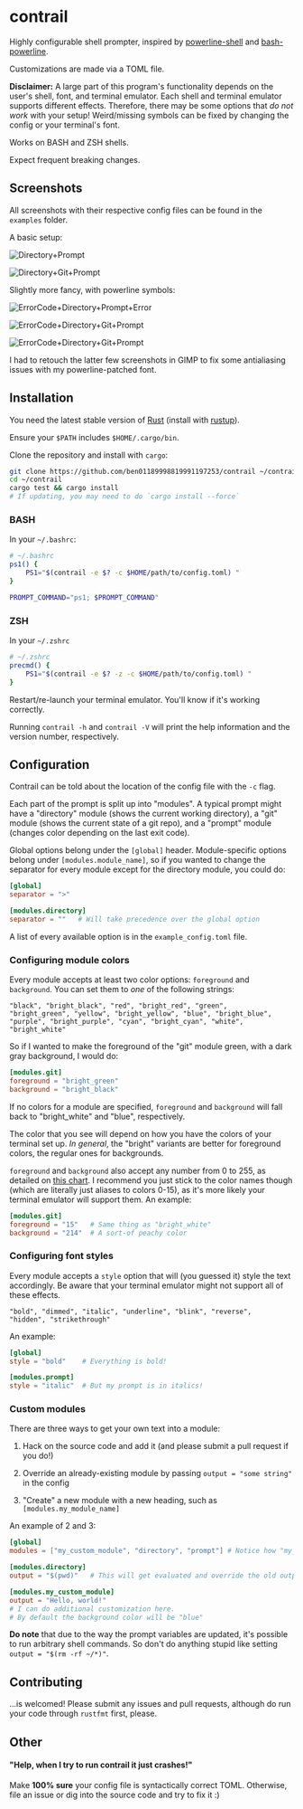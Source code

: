 # contrail

Highly configurable shell prompter, inspired
by [powerline-shell](https://github.com/banga/powerline-shell)
and [bash-powerline](https://github.com/riobard/bash-powerline).

Customizations are made via a TOML file.

**Disclaimer:** A large part of this program's functionality depends
on the user's shell, font, and terminal emulator. Each shell and
terminal emulator supports different effects. Therefore, there may be
some options that *do not work* with your setup! Weird/missing symbols
can be fixed by changing the config or your terminal's font.

Works on BASH and ZSH shells.

Expect frequent breaking changes.

## Screenshots

All screenshots with their respective config files can be found in the
`examples` folder.

A basic setup:

![Directory+Prompt](examples/basic0.png)

![Directory+Git+Prompt](examples/basic1.png)

Slightly more fancy, with powerline symbols:

![ErrorCode+Directory+Prompt+Error](examples/fancy0.png)

![ErrorCode+Directory+Git+Prompt](examples/fancy1.png)

![ErrorCode+Directory+Git+Prompt](examples/fancy2.png)

I had to retouch the latter few screenshots in GIMP to fix some
antialiasing issues with my powerline-patched font.

## Installation

You need the latest stable version
of [Rust](https://www.rust-lang.org) (install
with [rustup](http://doc.crates.io/index.html)). 

Ensure your `$PATH` includes `$HOME/.cargo/bin`.

Clone the repository and install with `cargo`:

```bash
git clone https://github.com/ben01189998819991197253/contrail ~/contrail
cd ~/contrail
cargo test && cargo install
# If updating, you may need to do `cargo install --force`
```

### BASH

In your `~/.bashrc`:

```bash
# ~/.bashrc
ps1() {
    PS1="$(contrail -e $? -c $HOME/path/to/config.toml) "
}

PROMPT_COMMAND="ps1; $PROMPT_COMMAND"
```

### ZSH

In your `~/.zshrc`

```bash
# ~/.zshrc
precmd() {
    PS1="$(contrail -e $? -z -c $HOME/path/to/config.toml) "
}
```

Restart/re-launch your terminal emulator. You'll know if it's working
correctly.

Running `contrail -h` and `contrail -V` will print the help
information and the version number, respectively.

## Configuration

Contrail can be told about the location of the config file with the
`-c` flag.

Each part of the prompt is split up into "modules". A typical prompt
might have a "directory" module (shows the current working directory),
a "git" module (shows the current state of a git repo), and a "prompt"
module (changes color depending on the last exit code).

Global options belong under the `[global]` header. Module-specific
options belong under `[modules.module_name]`, so if you wanted to
change the separator for every module except for the directory module,
you could do:

```toml
[global]
separator = ">"

[modules.directory]
separator = ""   # Will take precedence over the global option
```

A list of every available option is in the `example_config.toml` file.

### Configuring module colors

Every module accepts at least two color options: `foreground` and
`background`. You can set them to *one* of the following strings:

```
"black", "bright_black", "red", "bright_red", "green",
"bright_green", "yellow", "bright_yellow", "blue", "bright_blue",
"purple", "bright_purple", "cyan", "bright_cyan", "white",
"bright_white"
```

So if I wanted to make the foreground of the "git" module green, with
a dark gray background, I would do:

```toml
[modules.git]
foreground = "bright_green"
background = "bright_black"
```

If no colors for a module are specified, `foreground` and `background`
will fall back to "bright_white" and "blue", respectively.

The color that you see will depend on how you have the colors of your
terminal set up. *In general*, the "bright" variants are better for
foreground colors, the regular ones for backgrounds.

`foreground` and `background` also accept any number from 0 to 255, as
detailed
on
[this chart](https://upload.wikimedia.org/wikipedia/commons/1/15/Xterm_256color_chart.svg). I
recommend you just stick to the color names though (which are
literally just aliases to colors 0-15), as it's more likely your
terminal emulator will support them. An example:

```toml
[modules.git]
foreground = "15"   # Same thing as "bright_white"
background = "214"  # A sort-of peachy color
```

### Configuring font styles

Every module accepts a `style` option that will (you guessed it) style
the text accordingly. Be aware that your terminal emulator might not
support all of these effects.

```
"bold", "dimmed", "italic", "underline", "blink", "reverse",
"hidden", "strikethrough"
```

An example:

```toml
[global]
style = "bold"    # Everything is bold!

[modules.prompt]
style = "italic"  # But my prompt is in italics!
```

### Custom modules

There are three ways to get your own text into a module:

1. Hack on the source code and add it (and please submit a pull request if you do!)

2. Override an already-existing module by passing `output = "some string"` in the config

3. "Create" a new module with a new heading, such as `[modules.my_module_name]`

An example of 2 and 3:

```toml
[global]
modules = ["my_custom_module", "directory", "prompt"] # Notice how "my_custom_module" is included

[modules.directory]
output = "$(pwd)"   # This will get evaluated and override the old output

[modules.my_custom_module]
output = "Hello, world!"
# I can do additional customization here.
# By default the background color will be "blue"
```

**Do note** that due to the way the prompt variables are updated, it's
possible to run arbitrary shell commands. So don't do anything stupid
like setting `output = "$(rm -rf ~/*)"`.

## Contributing

...is welcomed! Please submit any issues and pull requests, although
do run your code through `rustfmt` first, please.

## Other

#### "Help, when I try to run contrail it just crashes!"

Make **100% sure** your config file is syntactically correct
TOML. Otherwise, file an issue or dig into the source code and try to
fix it :)
